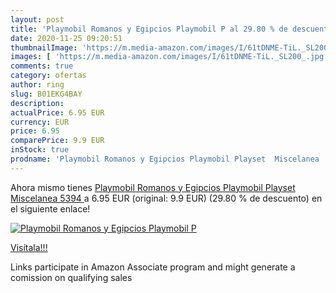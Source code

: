 ```yaml
---
layout: post
title: 'Playmobil Romanos y Egipcios Playmobil P al 29.80 % de descuento'
date: 2020-11-25 09:20:51
thumbnailImage: 'https://m.media-amazon.com/images/I/61tDNME-TiL._SL200_.jpg'
images: [ 'https://m.media-amazon.com/images/I/61tDNME-TiL._SL200_.jpg' ]
comments: true
category: ofertas
author: ring
slug: B01EKG4BAY
description:
actualPrice: 6.95 EUR
currency: EUR
price: 6.95
comparePrice: 9.9 EUR
inStock: true
prodname: 'Playmobil Romanos y Egipcios Playmobil Playset  Miscelanea  5394 '
---
```


Ahora mismo tienes [Playmobil Romanos y Egipcios Playmobil Playset  Miscelanea  5394 ](https://www.amazon.es/dp/B01EKG4BAY/?tag=tolees-21) a 6.95 EUR (original: 9.9 EUR) (29.80 %  de descuento) en el siguiente enlace!

[![Playmobil Romanos y Egipcios Playmobil P](https://m.media-amazon.com/images/I/61tDNME-TiL._SL200_.jpg)](https://www.amazon.es/dp/B01EKG4BAY/?tag=tolees-21)

[Visítala!!!](https://www.amazon.es/dp/B01EKG4BAY/?tag=tolees-21)

Links participate in Amazon Associate program and might generate a comission on qualifying sales
